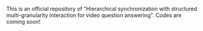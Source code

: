This is an official repository of "Hierarchical synchronization with structured multi-granularity interaction for video question answering". Codes are coming soon!
